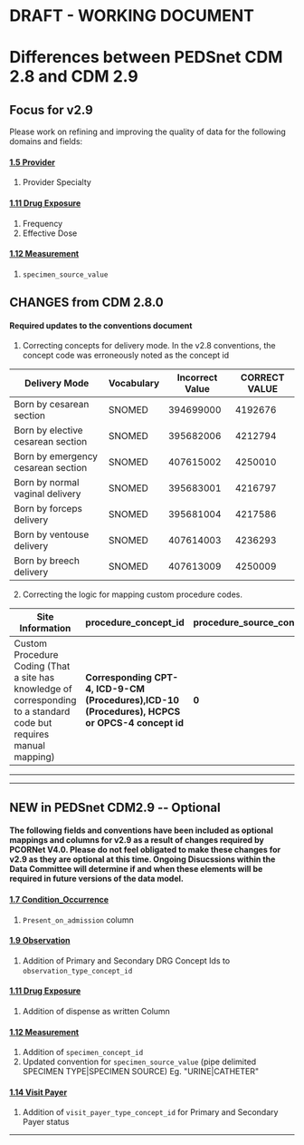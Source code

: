 # DRAFT - WORKING DOCUMENT

# Differences between PEDSnet CDM 2.8 and CDM 2.9

## Focus for v2.9

Please work on refining and improving the quality of data for the following domains and fields:

#### [1.5 Provider](Pedsnet_CDM_ETL_Conventions.md#15-provider-1)
1. Provider Specialty

#### [1.11 Drug Exposure](Pedsnet_CDM_ETL_Conventions.md#111-drug-exposure-1)
1. Frequency
2. Effective Dose

#### [1.12 Measurement](Pedsnet_CDM_ETL_Conventions.md#112-measurement-1)
1. `specimen_source_value`


## CHANGES from CDM 2.8.0

#### Required updates to the conventions document

1. Correcting concepts for delivery mode. In the v2.8 conventions, the concept code was erroneously noted as the concept id

Delivery Mode | Vocabulary| Incorrect Value | CORRECT VALUE
---|---|---|---
Born by cesarean section|SNOMED|394699000|4192676
Born by elective cesarean section|SNOMED|395682006|4212794
Born by emergency cesarean section|SNOMED|407615002|4250010
Born by normal vaginal delivery|SNOMED|395683001|4216797
Born by forceps delivery|SNOMED|395681004|4217586
Born by ventouse delivery|SNOMED|407614003|4236293
Born by breech delivery|SNOMED|407613009|4250009

2. Correcting the logic for mapping custom procedure codes.

Site Information | procedure_concept_id|procedure_source_concept_id|procedure_source_value
  --- | --- | --- | ---
Custom Procedure Coding (That a site has knowledge of corresponding to a standard code but requires manual mapping) |**Corresponding CPT-4, ICD-9-CM (Procedures),ICD-10 (Procedures), HCPCS or OPCS-4 concept id**  | **0** | Procedure Name \| Custom Procedure Code

***

***
## NEW in PEDSnet CDM2.9 -- Optional 

#### The following fields and conventions have been included as optional mappings and columns for v2.9 as a result of changes required by PCORNet V4.0. Please do not feel obligated to make these changes for v2.9 as they are optional at this time. Ongoing Disucssions within the Data Committee will determine if and when these elements will be required in future versions of the data model.

#### [1.7 Condition_Occurrence](Pedsnet_CDM_ETL_Conventions.md#16-visit_occurrence)
1. `Present_on_admission` column

#### [1.9 Observation](Pedsnet_CDM_ETL_Conventions.md#19-observation-1)
1. Addition of Primary and Secondary DRG Concept Ids to `observation_type_concept_id`


#### [1.11 Drug Exposure](Pedsnet_CDM_ETL_Conventions.md#111-drug-exposure-1)
1. Addition of dispense as written Column

#### [1.12 Measurement](Pedsnet_CDM_ETL_Conventions.md#112-measurement-1)
1. Addition of `specimen_concept_id`
2. Updated convention for `specimen_source_value` (pipe delimited SPECIMEN TYPE|SPECIMEN SOURCE) 
Eg. "URINE|CATHETER"

#### [1.14 Visit Payer](Pedsnet_CDM_ETL_Conventions.md#114-visit_payer)
1. Addition of `visit_payer_type_concept_id` for Primary and Secondary Payer status
***
